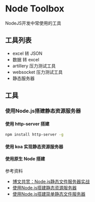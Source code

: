 # Node Toolbox

NodeJS开发中常使用的工具

## 工具列表

- excel 转 JSON
- 数据 转 excel
- artillery 压力测试工具
- websocket 压力测试工具
- 静态服务器

## 工具

### 使用Node.js搭建静态资源服务器

#### 使用 http-server 搭建

```bash
npm install http-server -g

```

#### 使用 koa 实现静态资源服务器

#### 使用原生 Node 搭建

参考资料

- [博文共赏：Node.js静态文件服务器实战](http://www.infoq.com/cn/news/2011/11/tyq-nodejs-static-file-server)
- [使用Node.js搭建静态资源服务器](http://www.cnblogs.com/SheilaSun/p/7271883.html)
- [使用Node.js搭建简单静态文件服务器](https://www.jianshu.com/p/76c1a9f39a36)